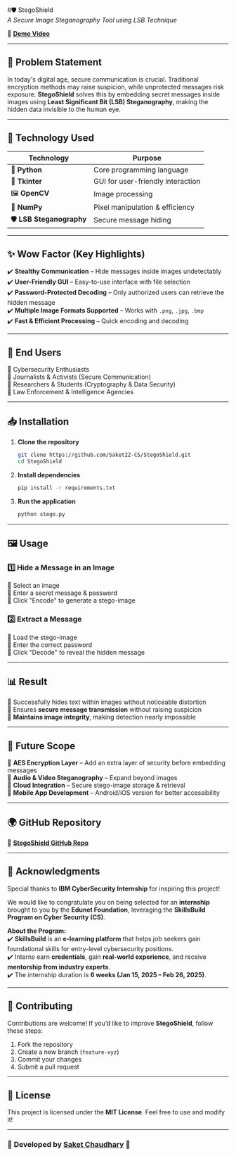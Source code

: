 #🛡️ StegoShield  
*A Secure Image Steganography Tool using LSB Technique*  

🔗 **[Demo Video](https://www.awesomescreenshot.com/video/36651748?key=0e8fbd42e35b1abd0fe5e3e31b235e8f)**  

---

## 📌 **Problem Statement**  
In today's digital age, secure communication is crucial. Traditional encryption methods may raise suspicion, while unprotected messages risk exposure. **StegoShield** solves this by embedding secret messages inside images using **Least Significant Bit (LSB) Steganography**, making the hidden data invisible to the human eye.  

---

## 🚀 **Technology Used**  
| **Technology** | **Purpose** |
|---------------|------------|
| 🐍 **Python** | Core programming language |
| 🎨 **Tkinter** | GUI for user-friendly interaction |
| 🖼 **OpenCV** | Image processing |
| 🔢 **NumPy** | Pixel manipulation & efficiency |
| 🛡️ **LSB Steganography** | Secure message hiding |

---

## ✨ **Wow Factor (Key Highlights)**  
✔️ **Stealthy Communication** – Hide messages inside images undetectably  
✔️ **User-Friendly GUI** – Easy-to-use interface with file selection  
✔️ **Password-Protected Decoding** – Only authorized users can retrieve the hidden message  
✔️ **Multiple Image Formats Supported** – Works with `.png`, `.jpg`, `.bmp`  
✔️ **Fast & Efficient Processing** – Quick encoding and decoding  

---

## 🎯 **End Users**  
🔹 Cybersecurity Enthusiasts  
🔹 Journalists & Activists (Secure Communication)  
🔹 Researchers & Students (Cryptography & Data Security)  
🔹 Law Enforcement & Intelligence Agencies  

---

## 📥 **Installation**  
1. **Clone the repository**  
   ```bash
   git clone https://github.com/Saket22-CS/StegoShield.git
   cd StegoShield
   ```

2. **Install dependencies**  
   ```bash
   pip install -r requirements.txt
   ```

3. **Run the application**  
   ```bash
   python stego.py
   ```

---

## 🖼️ **Usage**  
### **1️⃣ Hide a Message in an Image**
🔹 Select an image  
🔹 Enter a secret message & password  
🔹 Click "Encode" to generate a stego-image  

### **2️⃣ Extract a Message**
🔹 Load the stego-image  
🔹 Enter the correct password  
🔹 Click "Decode" to reveal the hidden message  

---

## 📊 **Result**  
🔹 Successfully hides text within images without noticeable distortion  
🔹 Ensures **secure message transmission** without raising suspicion  
🔹 **Maintains image integrity**, making detection nearly impossible  

---

## 🔮 **Future Scope**  
🔹 **AES Encryption Layer** – Add an extra layer of security before embedding messages  
🔹 **Audio & Video Steganography** – Expand beyond images  
🔹 **Cloud Integration** – Secure stego-image storage & retrieval  
🔹 **Mobile App Development** – Android/iOS version for better accessibility  

---

## 🌍 **GitHub Repository**  
🔗 **[StegoShield GitHub Repo](https://github.com/Saket22-CS/StegoShield.git)**  

---

## 🙌 **Acknowledgments**  
Special thanks to **IBM CyberSecurity Internship** for inspiring this project!  

We would like to congratulate you on being selected for an **internship** brought to you by the **Edunet Foundation**, leveraging the **SkillsBuild Program on Cyber Security (CS)**.  

**About the Program:**  
✔️ **SkillsBuild** is an **e-learning platform** that helps job seekers gain foundational skills for entry-level cybersecurity positions.  
✔️ Interns earn **credentials**, gain **real-world experience**, and receive **mentorship from industry experts**.  
✔️ The internship duration is **6 weeks (Jan 15, 2025 – Feb 26, 2025)**.  

---

## 🤝 **Contributing**  
Contributions are welcome! If you’d like to improve **StegoShield**, follow these steps:  
1. Fork the repository  
2. Create a new branch (`feature-xyz`)  
3. Commit your changes  
4. Submit a pull request  

---

## 📜 **License**  
This project is licensed under the **MIT License**. Feel free to use and modify it!  

---

### 📌 **Developed by [Saket Chaudhary](https://github.com/Saket22-CS)** 🎯
